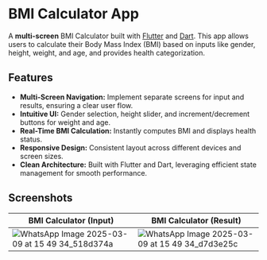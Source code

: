 # BMI Calculator App

A **multi-screen** BMI Calculator built with [Flutter](https://flutter.dev/) and [Dart](https://dart.dev/). This app allows users to calculate their Body Mass Index (BMI) based on inputs like gender, height, weight, and age, and provides health categorization.

## Features

- **Multi-Screen Navigation:** Implement separate screens for input and results, ensuring a clear user flow.
- **Intuitive UI:** Gender selection, height slider, and increment/decrement buttons for weight and age.
- **Real-Time BMI Calculation:** Instantly computes BMI and displays health status.
- **Responsive Design:** Consistent layout across different devices and screen sizes.
- **Clean Architecture:** Built with Flutter and Dart, leveraging efficient state management for smooth performance.

## Screenshots

| BMI Calculator (Input) | BMI Calculator (Result) |
|------------------------|-------------------------|
| ![WhatsApp Image 2025-03-09 at 15 49 34_518d374a](https://github.com/user-attachments/assets/26b338f3-85ca-4852-a7dd-7799e1628444)| ![WhatsApp Image 2025-03-09 at 15 49 34_d7d3e25c](https://github.com/user-attachments/assets/b4356b81-500f-49a0-89fe-61a9227b0cb5)
 

